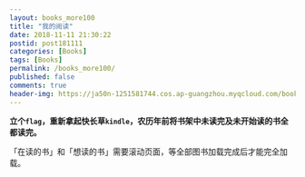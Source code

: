 ```yaml
---
layout: books_more100
title: "我的阅读"
date: 2018-11-11 21:30:22
postid: post181111
categories: [Books]
tags: [Books]
permalink: /books_more100/
published: false
comments: true
header-img: https://ja50n-1251581744.cos.ap-guangzhou.myqcloud.com/books_.jpg
---
```


**立个`flag`，重新拿起快长草`kindle`，农历年前将书架中未读完及未开始读的书全都读完。**

「在读的书」和「想读的书」需要滚动页面，等全部图书加载完成后才能完全加载。

<!--more-->


<br>
<br>